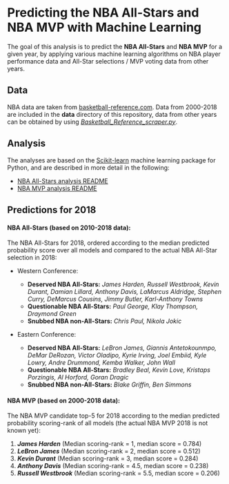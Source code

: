 # Predicting the NBA All-Stars and NBA MVP with Machine Learning

The goal of this analysis is to predict the **NBA All-Stars** and **NBA MVP** for a given year, by applying various machine learning algorithms on NBA player performance data and All-Star selections / MVP voting data from other years.

## Data

NBA data are taken from [basketball-reference.com](https://www.basketball-reference.com). Data from 2000-2018 are included in the **data** directory of this repository, data from other years can be obtained by using [*Basketball_Reference_scraper.py*](Basketball_Reference_scraper.py).

## Analysis

The analyses are based on the [Scikit-learn](http://scikit-learn.org) machine learning package for Python, and are described in more detail in the following:

- [NBA All-Stars analysis README](README_AllStars.md)
- [NBA MVP analysis README](README_MVP.md)

## Predictions for 2018

#### NBA All-Stars (based on 2010-2018 data):

The NBA All-Stars for 2018, ordered according to the median predicted probability score over all models and compared to the actual NBA All-Star selection in 2018:

- Western Conference:

	- **Deserved NBA All-Stars:** *James Harden, Russell Westbrook, Kevin Durant, Damian Lillard, Anthony Davis, LaMarcus Aldridge, Stephen Curry, DeMarcus Cousins, Jimmy Butler, Karl-Anthony Towns*
	- **Questionable NBA All-Stars:** *Paul George, Klay Thompson, Draymond Green*
	- **Snubbed NBA non-All-Stars:** *Chris Paul, Nikola Jokic*

- Eastern Conference:

	- **Deserved NBA All-Stars:** *LeBron James, Giannis Antetokounmpo, DeMar DeRozan, Victor Oladipo, Kyrie Irving, Joel Embiid, Kyle Lowry, Andre Drummond, Kemba Walker, John Wall*
	- **Questionable NBA All-Stars:** *Bradley Beal, Kevin Love, Kristaps Porzingis, Al Horford, Goran Dragic*
	- **Snubbed NBA non-All-Stars:** *Blake Griffin, Ben Simmons*

#### NBA MVP (based on 2000-2018 data):

The NBA MVP candidate top-5 for 2018 according to the median predicted probability scoring-rank of all models (the actual NBA MVP 2018 is not known yet):

1. ***James Harden*** (Median scoring-rank = 1, median score = 0.784) 
2. ***LeBron James*** (Median scoring-rank = 2, median score = 0.512) 
3. ***Kevin Durant*** (Median scoring-rank = 3, median score = 0.284) 
4. ***Anthony Davis*** (Median scoring-rank = 4.5, median score = 0.238) 
5. ***Russell Westbrook*** (Median scoring-rank = 5.5, median score = 0.206)
